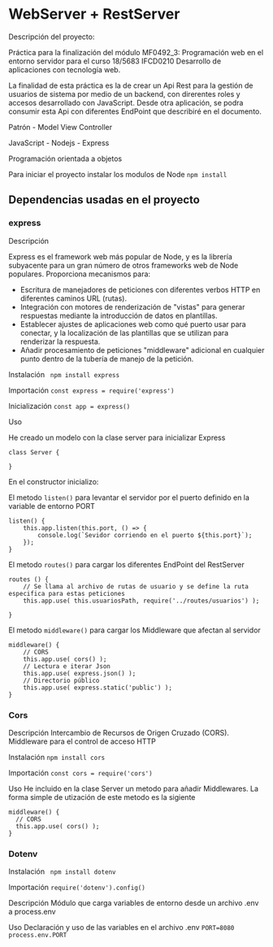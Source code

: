 # WebServer + RestServer

Descripción del proyecto: 

Práctica para la finalización del módulo MF0492_3: Programación web en el entorno servidor para el curso  18/5683 IFCD0210 Desarrollo de aplicaciones con tecnología web.

La finalidad de esta práctica es la de crear un Api Rest para la gestión de usuarios de sistema por medio de un backend, con direrentes roles y accesos desarrollado con JavaScript. Desde otra aplicación, se podra consumir esta Api con diferentes EndPoint que describiré en el documento.

Patrón - Model View Controller

JavaScript - Nodejs - Express

Programación orientada a objetos


Para iniciar el proyecto instalar los modulos de Node ``` npm install ```



## Dependencias usadas en el proyecto 

### express
Descripción
 
Express es el framework web más popular de Node, y es la librería subyacente para un gran número de otros frameworks web de Node populares. Proporciona mecanismos para:

- Escritura de manejadores de peticiones con diferentes verbos HTTP en diferentes caminos URL (rutas).
- Integración con motores de renderización de "vistas" para generar respuestas mediante la introducción de datos en plantillas.
- Establecer ajustes de aplicaciones web como qué puerto usar para conectar, y la localización de las plantillas que se utilizan para renderizar la respuesta.
- Añadir procesamiento de peticiones "middleware" adicional en cualquier punto dentro de la tubería de manejo de la petición.

Instalación
``` npm install express```

Importación
``` const express = require('express')   ```

Inicialización 
``` const app = express() ```



Uso 

He creado un modelo con la clase server para inicializar Express 
```
class Server {

}
```

En el constructor inicializo:

El metodo ``` listen() ``` para levantar el servidor por el puerto definido en la variable de entorno PORT
```
listen() {
    this.app.listen(this.port, () => {
        console.log(`Sevidor corriendo en el puerto ${this.port}`);
    });
}
```
El metodo ``` routes() ``` para cargar los diferentes EndPoint del RestServer
```
routes () {
    // Se llama al archivo de rutas de usuario y se define la ruta especifica para estas peticiones
    this.app.use( this.usuariosPath, require('../routes/usuarios') );
        
}
```
El metodo ``` middleware() ``` para cargar los Middleware que afectan al servidor
```
middleware() {
    // CORS
    this.app.use( cors() );
    // Lectura e iterar Json
    this.app.use( express.json() );
    // Directorio público
    this.app.use( express.static('public') );
}
```


### Cors

Descripción
Intercambio de Recursos de Origen Cruzado (CORS). Middleware para el control de acceso HTTP 

Instalación
 ``` npm install cors ```


Importación
``` const cors = require('cors') ```

Uso
He incluido en la clase Server un metodo para añadir Middlewares. La forma simple de utización de este metodo es la sigiente 
```  
middleware() {
  // CORS
  this.app.use( cors() );
}
 ```

 ### Dotenv

 Instalación
 ``` npm install dotenv```

 Importación
 ``` require('dotenv').config() ```

 Descripción
 Módulo que carga variables de entorno desde un archivo .env a process.env

 Uso 
 Declaración y uso de las variables en el archivo .env
 ``` PORT=8080 ``` 
 ``` process.env.PORT ```